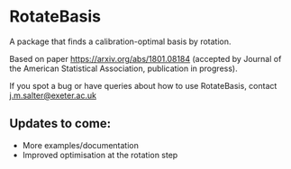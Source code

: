 # RotateBasis

A package that finds a calibration-optimal basis by rotation.

Based on paper https://arxiv.org/abs/1801.08184 (accepted by Journal of the American Statistical Association, publication in progress).

If you spot a bug or have queries about how to use RotateBasis, contact j.m.salter@exeter.ac.uk

## Updates to come:

- More examples/documentation
- Improved optimisation at the rotation step
